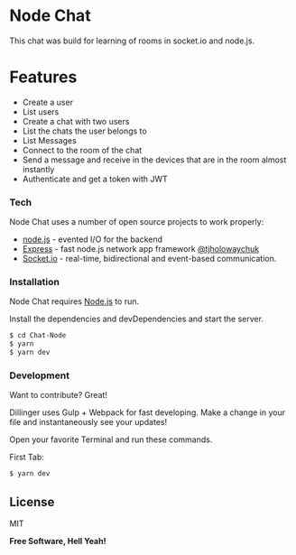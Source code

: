 # Node Chat

This chat was build for learning of rooms in socket.io and node.js.

# Features

  - Create a user
  - List users
  - Create a chat with two users
  - List the chats the user belongs to
  - List Messages
  - Connect to the room of the chat
  - Send a message and receive in the devices that are in the room almost instantly
  - Authenticate and get a token with JWT

### Tech

Node Chat uses a number of open source projects to work properly:

* [node.js] - evented I/O for the backend
* [Express] - fast node.js network app framework [@tjholowaychuk]
* [Socket.io] - real-time, bidirectional and event-based communication.

### Installation

Node Chat requires [Node.js](https://nodejs.org/) to run.

Install the dependencies and devDependencies and start the server.

```sh
$ cd Chat-Node
$ yarn
$ yarn dev
```


### Development

Want to contribute? Great!

Dillinger uses Gulp + Webpack for fast developing.
Make a change in your file and instantaneously see your updates!

Open your favorite Terminal and run these commands.

First Tab:
```sh
$ yarn dev
```



License
----

MIT


**Free Software, Hell Yeah!**

[//]: # (These are reference links used in the body of this note and get stripped out when the markdown processor does its job. There is no need to format nicely because it shouldn't be seen. Thanks SO - http://stackoverflow.com/questions/4823468/store-comments-in-markdown-syntax)

   [node.js]: <http://nodejs.org>
   [@tjholowaychuk]: <http://twitter.com/tjholowaychuk>
   [express]: <http://expressjs.com>
   [socket.io]: <https://socket.io>
